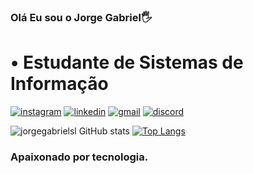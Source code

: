 ### Olá Eu sou o Jorge Gabriel🖐

# • Estudante de Sistemas de Informação

[![instagram](https://img.shields.io/badge/Instagram-E4405F?style=for-the-badge&logo=instagram&logoColor=white)](https://www.instagram.com/jorge.gabrielsl/)
[![linkedin](https://img.shields.io/badge/LinkedIn-0077B5?style=for-the-badge&logo=linkedin&logoColor=white)](https://www.linkedin.com/in/jorge-gabriel-silva-lima-a637b2267/)
[![gmail](https://img.shields.io/badge/Gmail-D14836?style=for-the-badge&logo=gmail&logoColor=white)](mailto:gabriellima.en@gmail.com) [![discord](https://img.shields.io/badge/Discord-7289DA?style=for-the-badge&logo=discord&logoColor=white)](https://discord.com/channels/@jorge.gabriel#3074)



![jorgegabrielsl GitHub stats](https://github-readme-stats.vercel.app/api?username=jorgegabrielsl&show_icons=true&theme=dracula)
[![Top Langs](https://github-readme-stats.vercel.app/api/top-langs/?username=jorgegabrielsl&layout)](https://github.com/jorgegabrielsl/github-readme-stats)

### Apaixonado por tecnologia.
